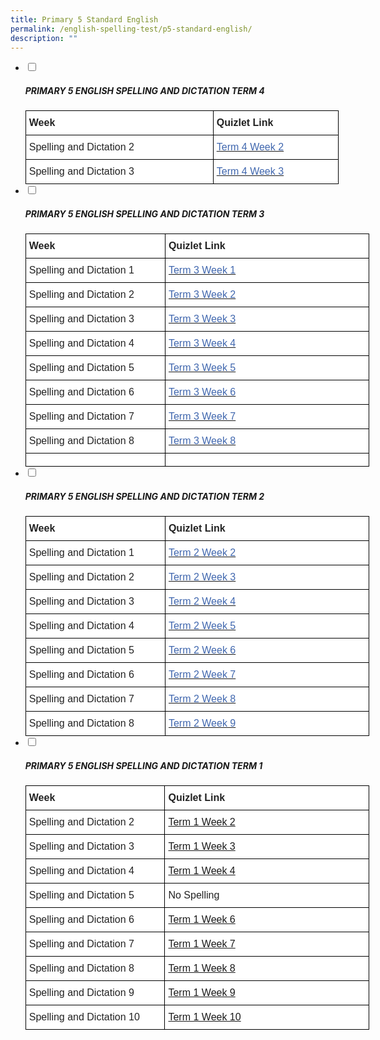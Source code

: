```yaml
---
title: Primary 5 Standard English
permalink: /english-spelling-test/p5-standard-english/
description: ""
---
```

<ul class="jekyllcodex_accordion">
  <li>
    <input type="checkbox" id="accordion1">
		<label for="accordion1"><h5>PRIMARY 5 ENGLISH SPELLING AND DICTATION TERM 4</h5></label>
    <div>
      <style type="text/css">
.tg  {border-collapse:collapse;border-spacing:0;margin:0px auto;}
.tg td{border-color:black;border-style:solid;border-width:1px;font-family:Arial, sans-serif;font-size:14px;
  overflow:hidden;padding:10px 5px;word-break:normal;}
.tg th{border-color:black;border-style:solid;border-width:1px;font-family:Arial, sans-serif;font-size:14px;
  font-weight:normal;overflow:hidden;padding:10px 5px;word-break:normal;}
.tg .tg-sf6z{background-color:#FFF;color:#222;font-size:16px;font-weight:bold;text-align:left;vertical-align:top}
.tg .tg-3cbn{background-color:#FFF;color:#222;font-size:16px;font-weight:bold;text-align:left;vertical-align:top}
.tg .tg-qec4{background-color:#FFF;color:#222;font-size:16px;text-align:left;vertical-align:top}
.tg .tg-6nyb{background-color:#FFF;color:#4067AE;font-size:16px;text-align:left;text-decoration:underline;vertical-align:top}
.tg .tg-c6yb{background-color:#FFF;color:#00E;font-size:16px;text-align:left;text-decoration:underline;vertical-align:top}
.tg .tg-zurh{background-color:#FFF;color:#4067AE;font-size:16px;text-align:left;vertical-align:top}
.tg .tg-a36r{background-color:#FFF;color:#3D85C6;font-size:16px;text-align:left;text-decoration:underline;vertical-align:top}
</style>
<table class="tg" style="undefined;table-layout: fixed; width: 550px">
<colgroup>
<col style="width: 300px">
<col style="width: 200px">
</colgroup>
<tbody>
  <tr>
    <td class="tg-3cbn">Week</td>
    <td class="tg-sf6z">Quizlet Link</td>
  </tr>
  <tr>
    <td class="tg-qec4">Spelling and Dictation 2</td>
    <td class="tg-6nyb"><a href="https://quizlet.com/_bwfyd9?x=1jqt&i=1c2gxb"><span style="text-decoration:none;color:#4067AE">Term 4 Week 2</span></a></td>
  </tr>
  <tr>
    <td class="tg-qec4">Spelling and Dictation 3</td>
    <td class="tg-6nyb"><a href="https://quizlet.com/_bwg0ep?x=1jqt&i=1c2gxb"><span style="text-decoration:none;color:#4067AE">Term 4 Week 3</span></a></td>
  </tr>
</tbody>
</table>
    </div>
	</li>
	<li>
    <input type="checkbox" id="accordion2">
		<label for="accordion2"><h5>PRIMARY 5 ENGLISH SPELLING AND DICTATION TERM 3</h5></label>
    <div>
      <style type="text/css">
.tg  {border-collapse:collapse;border-spacing:0;margin:0px auto;}
.tg td{border-color:black;border-style:solid;border-width:1px;font-family:Arial, sans-serif;font-size:14px;
  overflow:hidden;padding:10px 5px;word-break:normal;}
.tg th{border-color:black;border-style:solid;border-width:1px;font-family:Arial, sans-serif;font-size:14px;
  font-weight:normal;overflow:hidden;padding:10px 5px;word-break:normal;}
.tg .tg-sf6z{background-color:#FFF;color:#222;font-size:16px;font-weight:bold;text-align:left;vertical-align:top}
.tg .tg-3cbn{background-color:#FFF;color:#222;font-size:16px;font-weight:bold;text-align:left;vertical-align:top}
.tg .tg-qec4{background-color:#FFF;color:#222;font-size:16px;text-align:left;vertical-align:top}
.tg .tg-zurh{background-color:#FFF;color:#4067AE;font-size:16px;text-align:left;vertical-align:top}
</style>
<table class="tg" style="undefined;table-layout: fixed; width: 550px">
<colgroup>
<col style="width: 300px">
<col style="width: 460px">
</colgroup>
<tbody>
  <tr>
    <td class="tg-3cbn">Week</td>
    <td class="tg-sf6z">Quizlet Link</td>
  </tr>
  <tr>
    <td class="tg-qec4">Spelling and Dictation 1</td>
    <td class="tg-zurh"><a href="https://quizlet.com/_9z37qs?x=1qqt&i=1c2gxb" target="_blank" rel="noopener noreferrer"><span style="color:#4067AE">Term 3 Week 1</span></a></td>
  </tr>
  <tr>
    <td class="tg-qec4">Spelling and Dictation 2</td>
    <td class="tg-zurh"><a href="https://quizlet.com/_9z5dac?x=1qqt&i=1c2gxb" target="_blank" rel="noopener noreferrer"><span style="color:#4067AE">Term 3 Week 2</span></a></td>
  </tr>
  <tr>
    <td class="tg-qec4">Spelling and Dictation 3</td>
    <td class="tg-zurh"><a href="https://quizlet.com/_9z5dw4?x=1qqt&i=1c2gxb" target="_blank" rel="noopener noreferrer"><span style="color:#4067AE">Term 3 Week 3</span></a></td>
  </tr>
  <tr>
    <td class="tg-qec4">Spelling and Dictation 4</td>
    <td class="tg-zurh"><a href="https://quizlet.com/_9z5mj4?x=1qqt&i=1c2gxb" target="_blank" rel="noopener noreferrer"><span style="color:#4067AE">Term 3 Week 4</span></a> </td>
  </tr>
  <tr>
    <td class="tg-qec4">Spelling and Dictation 5</td>
    <td class="tg-zurh"><a href="https://quizlet.com/_9z5dkw?x=1qqt&i=1c2gxb" target="_blank" rel="noopener noreferrer"><span style="color:#4067AE">Term 3 Week 5 </span></a></td>
  </tr>
  <tr>
    <td class="tg-qec4">Spelling and Dictation 6</td>
    <td class="tg-zurh"><a href="https://quizlet.com/_9z5nkp?x=1qqt&i=1c2gxb" target="_blank" rel="noopener noreferrer"><span style="color:#4067AE">Term 3 Week 6 </span></a></td>
  </tr>
  <tr>
    <td class="tg-qec4">Spelling and Dictation 7</td>
    <td class="tg-zurh"><a href="https://quizlet.com/_9z5o7k?x=1qqt&i=1c2gxb" target="_blank" rel="noopener noreferrer"><span style="color:#4067AE">Term 3 Week 7</span></a></td>
  </tr>
  <tr>
    <td class="tg-qec4">Spelling and Dictation 8</td>
    <td class="tg-zurh"><a href="https://quizlet.com/_9z5xjb?x=1qqt&i=1c2gxb" target="_blank" rel="noopener noreferrer"><span style="color:#4067AE">Term 3 Week 8 </span></a></td>
  </tr>
  <tr>
    <td class="tg-qec4"></td>
    <td class="tg-zurh"></td>
  </tr>
</tbody>
</table>
    </div>
	</li>
	<li>
    <input type="checkbox" id="accordion3">
		<label for="accordion3"><h5>PRIMARY 5 ENGLISH SPELLING AND DICTATION TERM 2</h5></label>
    <div>
      <style type="text/css">
.tg  {border-collapse:collapse;border-spacing:0;margin:0px auto;}
.tg td{border-color:black;border-style:solid;border-width:1px;font-family:Arial, sans-serif;font-size:14px;
  overflow:hidden;padding:10px 5px;word-break:normal;}
.tg th{border-color:black;border-style:solid;border-width:1px;font-family:Arial, sans-serif;font-size:14px;
  font-weight:normal;overflow:hidden;padding:10px 5px;word-break:normal;}
.tg .tg-sf6z{background-color:#FFF;color:#222;font-size:16px;font-weight:bold;text-align:left;vertical-align:top}
.tg .tg-3cbn{background-color:#FFF;color:#222;font-size:16px;font-weight:bold;text-align:left;vertical-align:top}
.tg .tg-qec4{background-color:#FFF;color:#222;font-size:16px;text-align:left;vertical-align:top}
.tg .tg-lxnn{background-color:#ffffff;color:#4067AE;font-size:16px;text-align:left;vertical-align:top}
.tg .tg-zurh{background-color:#FFF;color:#4067AE;font-size:16px;text-align:left;vertical-align:top}
</style>
<table class="tg" style="undefined;table-layout: fixed; width: 550px">
<colgroup>
<col style="width: 300px">
<col style="width: 460px">
</colgroup>
<tbody>
  <tr>
    <td class="tg-3cbn">Week</td>
    <td class="tg-sf6z">Quizlet Link</td>
  </tr>
  <tr>
    <td class="tg-qec4">Spelling and Dictation 1</td>
    <td class="tg-lxnn"><a href="https://quizlet.com/_849l6c?x=1jqt&i=1c2gxb" target="_blank" rel="noopener noreferrer"><span style="text-decoration:none;color:#4067AE">Term 2 Week 2</span></a></td>
  </tr>
  <tr>
    <td class="tg-qec4">Spelling and Dictation 2</td>
    <td class="tg-lxnn"><a href="https://quizlet.com/_cz7ymn?x=1jqt&i=1c2gxb" target="_blank" rel="noopener noreferrer"><span style="text-decoration:none;color:#4067AE">Term 2 Week 3</span></a></td>
  </tr>
  <tr>
    <td class="tg-qec4">Spelling and Dictation 3</td>
    <td class="tg-lxnn"><a href="https://quizlet.com/_84azux?x=1jqt&i=1c2gxb" target="_blank" rel="noopener noreferrer"><span style="text-decoration:none;color:#4067AE">Term 2 Week 4</span></a></td>
  </tr>
  <tr>
    <td class="tg-qec4">Spelling and Dictation 4</td>
    <td class="tg-lxnn"><a href="https://quizlet.com/_84b0hf?x=1jqt&i=1c2gxb" target="_blank" rel="noopener noreferrer"><span style="text-decoration:none;color:#4067AE">Term 2 Week 5</span></a></td>
  </tr>
  <tr>
    <td class="tg-qec4">Spelling and Dictation 5</td>
    <td class="tg-lxnn"><a href="https://quizlet.com/_84fl2z?x=1jqt&i=1c2gxb" target="_blank" rel="noopener noreferrer"><span style="text-decoration:none;color:#4067AE">Term 2 Week 6</span></a></td>
  </tr>
  <tr>
    <td class="tg-qec4">Spelling and Dictation 6</td>
    <td class="tg-lxnn"><a href="https://quizlet.com/_84fltx?x=1jqt&i=1c2gxb" target="_blank" rel="noopener noreferrer"><span style="text-decoration:none;color:#4067AE">Term 2 Week 7</span></a></td>
  </tr>
  <tr>
    <td class="tg-qec4">Spelling and Dictation 7</td>
    <td class="tg-lxnn"><a href="https://quizlet.com/_84fn45?x=1jqt&i=1c2gxb" target="_blank" rel="noopener noreferrer"><span style="text-decoration:none;color:#4067AE">Term 2 Week 8</span></a></td>
  </tr>
  <tr>
    <td class="tg-qec4">Spelling and Dictation 8</td>
    <td class="tg-lxnn"><a href="https://quizlet.com/_9z5xjb?x=1qqt&i=1c2gxb" target="_blank" rel="noopener noreferrer"><span style="color:#4067AE">Term 2 Week 9 </span></a></td>
  </tr>
</tbody>
</table>
    </div>
	</li>
	<li>
    <input type="checkbox" id="accordion4">
		<label for="accordion4"><h5>PRIMARY 5 ENGLISH SPELLING AND DICTATION TERM 1</h5></label>
    <div>
      <style type="text/css">
.tg  {border-collapse:collapse;border-spacing:0;margin:0px auto;}
.tg td{border-color:black;border-style:solid;border-width:1px;font-family:Arial, sans-serif;font-size:14px;
  overflow:hidden;padding:10px 5px;word-break:normal;}
.tg th{border-color:black;border-style:solid;border-width:1px;font-family:Arial, sans-serif;font-size:14px;
  font-weight:normal;overflow:hidden;padding:10px 5px;word-break:normal;}
.tg .tg-sf6z{background-color:#FFF;color:#222;font-size:16px;font-weight:bold;text-align:left;vertical-align:top}
.tg .tg-g6yu{background-color:#FFF;color:#222;font-size:16px;text-align:left;vertical-align:top}
.tg .tg-zurh{background-color:#FFF;color:#4067AE;font-size:16px;text-align:left;vertical-align:top}
</style>
<table class="tg" style="undefined;table-layout: fixed; width: 550px">
<colgroup>
<col style="width: 300px">
<col style="width: 460px">
</colgroup>
<tbody>
  <tr>
    <td class="tg-sf6z">Week</td>
    <td class="tg-sf6z">Quizlet Link</td>
  </tr>
  <tr>
    <td class="tg-g6yu">Spelling and Dictation 2</td>
    <td class="tg-zurh"><a href="https://quizlet.com/_7s4dgn?x=1jqt&i=1c2gxb">Term 1 Week 2 </a></td>
  </tr>
  <tr>
    <td class="tg-g6yu">Spelling and Dictation 3</td>
    <td class="tg-zurh"><a href="https://quizlet.com/_7scu65?x=1jqt&i=1c2gxb">Term 1 Week 3</a></td>
  </tr>
  <tr>
    <td class="tg-g6yu">Spelling and Dictation 4</td>
    <td class="tg-zurh"><a href="https://quizlet.com/_7s4gu0?x=1jqt&i=1c2gxb">Term 1 Week 4</a></td>
  </tr>
  <tr>
    <td class="tg-g6yu">Spelling and Dictation 5</td>
    <td class="tg-g6yu">No Spelling</td>
  </tr>
  <tr>
    <td class="tg-g6yu">Spelling and Dictation 6</td>
    <td class="tg-zurh"><a href="https://quizlet.com/_7s4hq5?x=1jqt&i=1c2gxb">Term 1 Week 6</a></td>
  </tr>
  <tr>
    <td class="tg-g6yu">Spelling and Dictation 7</td>
    <td class="tg-zurh"><a href="https://quizlet.com/_7scuzf?x=1jqt&i=1c2gxb">Term 1 Week 7</a></td>
  </tr>
  <tr>
    <td class="tg-g6yu">Spelling and Dictation 8</td>
    <td class="tg-zurh"><a href="https://quizlet.com/_7s4ipu?x=1jqt&i=1c2gxb">Term 1 Week 8</a></td>
  </tr>
  <tr>
    <td class="tg-g6yu">Spelling and Dictation 9</td>
    <td class="tg-zurh"><a href="https://quizlet.com/_7s4vrt?x=1jqt&i=1c2gxb">Term 1 Week 9</a></td>
  </tr>
  <tr>
    <td class="tg-g6yu">Spelling and Dictation 10</td>
    <td class="tg-zurh"><a href="https://quizlet.com/_7scsz5?x=1jqt&i=1c2gxb">Term 1 Week 10</a></td>
  </tr>
</tbody>
</table>
    </div>
	</li>
</ul>